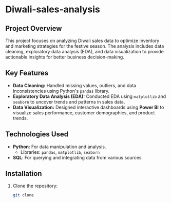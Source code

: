 # Diwali-sales-analysis

## Project Overview

This project focuses on analyzing Diwali sales data to optimize inventory and marketing strategies for the festive season. The analysis includes data cleaning, exploratory data analysis (EDA), and data visualization to provide actionable insights for better business decision-making.

## Key Features

- **Data Cleaning:** Handled missing values, outliers, and data inconsistencies using Python's `pandas` library.
- **Exploratory Data Analysis (EDA):** Conducted EDA using `matplotlib` and `seaborn` to uncover trends and patterns in sales data.
- **Data Visualization:** Designed interactive dashboards using **Power BI** to visualize sales performance, customer demographics, and product trends.

## Technologies Used

- **Python**: For data manipulation and analysis.
  - Libraries: `pandas`, `matplotlib`, `seaborn`
- **SQL**: For querying and integrating data from various sources.

## Installation

1. Clone the repository:
   ```bash
   git clone


